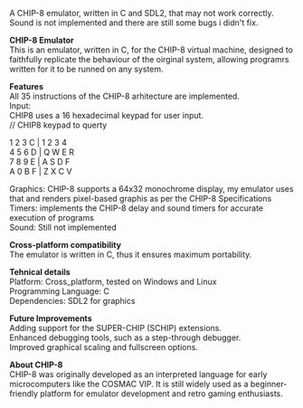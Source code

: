 A CHIP-8 emulator, written in C and SDL2, that may not work correctly.
Sound is not implemented and there are still some bugs i didn't fix.

__CHIP-8 Emulator__  
This is an emulator, written in C, for the CHIP-8 virtual machine, designed to faithfully replicate the behaviour of the oirginal system, allowing programrs written for it to be runned on any system.  

__Features__  
All 35 instructions of the CHIP-8 arhitecture are implemented.  
Input:  
CHIP8 uses a 16 hexadecimal keypad for user input.  
// CHIP8 keypad to querty  

1 2 3 C  |    1 2 3 4  
4 5 6 D  |   Q W E R  
7 8 9 E  |   A S D F  
A 0 B F  |   Z X C V   

Graphics: CHIP-8 supports a 64x32 monochrome display, my emulator uses that and renders pixel-based graphis as per the CHIP-8 Specifications     
Timers: implements the CHIP-8 delay and sound timers for accurate execution of programs  
Sound: Still not implemented   


__Cross-platform compatibility__   
The emulator is written in C, thus it ensures maximum portability.  


__Tehnical details__  
Platform: Cross_platform, tested on Windows and Linux   
Programming Language: C  
Dependencies: SDL2 for graphics  


__Future Improvements__  
Adding support for the SUPER-CHIP (SCHIP) extensions.  
Enhanced debugging tools, such as a step-through debugger.  
Improved graphical scaling and fullscreen options.  


__About CHIP-8__  
CHIP-8 was originally developed as an interpreted language for early microcomputers like the COSMAC VIP. 
It is still widely used as a beginner-friendly platform for emulator development and retro gaming enthusiasts.

